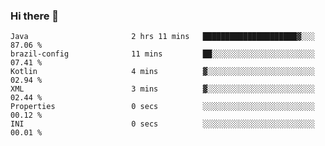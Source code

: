 ### Hi there 👋

<!--START_SECTION:waka-->

```text
Java                       2 hrs 11 mins   █████████████████████▓░░░   87.06 %
brazil-config              11 mins         ██░░░░░░░░░░░░░░░░░░░░░░░   07.41 %
Kotlin                     4 mins          ▓░░░░░░░░░░░░░░░░░░░░░░░░   02.94 %
XML                        3 mins          ▓░░░░░░░░░░░░░░░░░░░░░░░░   02.44 %
Properties                 0 secs          ░░░░░░░░░░░░░░░░░░░░░░░░░   00.12 %
INI                        0 secs          ░░░░░░░░░░░░░░░░░░░░░░░░░   00.01 %
```

<!--END_SECTION:waka-->

<!--
**jerry-shao/jerry-shao** is a ✨ _special_ ✨ repository because its `README.md` (this file) appears on your GitHub profile.

Here are some ideas to get you started:

- 🔭 I’m currently working on ...
- 🌱 I’m currently learning ...
- 👯 I’m looking to collaborate on ...
- 🤔 I’m looking for help with ...
- 💬 Ask me about ...
- 📫 How to reach me: ...
- 😄 Pronouns: ...
- ⚡ Fun fact: ...
-->
